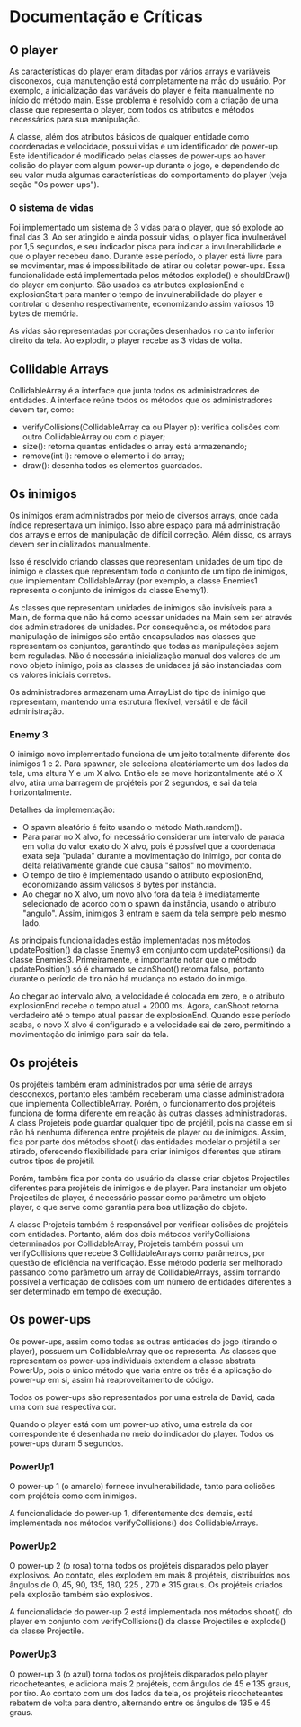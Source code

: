 # Documentação e Críticas

## O player

As características do player eram ditadas por vários arrays e variáveis disconexos, cuja manutenção está completamente na mão do usuário. Por exemplo, a inicialização das variáveis do player é feita manualmente no início do método main. Esse problema é resolvido com a criação de uma classe que representa o player, com todos os atributos e métodos necessários para sua manipulação. 

A classe, além dos atributos básicos de qualquer entidade como coordenadas e velocidade, possui vidas e um identificador de power-up. Este identificador é modificado pelas classes de power-ups ao haver colisão do player com algum power-up durante o jogo, e dependendo do seu valor muda algumas características do comportamento do player (veja seção "Os power-ups").

### O sistema de vidas

Foi implementado um sistema de 3 vidas para o player, que só explode ao final das 3. Ao ser atingido e ainda possuir vidas, o player fica invulnerável por 1,5 segundos, e seu indicador pisca para indicar a invulnerabilidade e que o player recebeu dano. Durante esse período, o player está livre para se movimentar, mas é impossibilitado de atirar ou coletar power-ups.
Essa funcionalidade está implementada pelos métodos explode() e shouldDraw() do player em conjunto. São usados os atributos explosionEnd e explosionStart para manter o tempo de invulnerabilidade do player e controlar o desenho respectivamente, economizando assim valiosos 16 bytes de memória.

As vidas são representadas por corações desenhados no canto inferior direito da tela. Ao explodir, o player recebe as 3 vidas de volta.

## Collidable Arrays

CollidableArray é a interface que junta todos os administradores de entidades. A interface reúne todos os métodos que os administradores devem ter, como:
- verifyCollisions(CollidableArray ca ou Player p): verifica colisões com outro CollidableArray ou com o player;
- size(): retorna quantas entidades o array está armazenando;
- remove(int i): remove o elemento i do array;
- draw(): desenha todos os elementos guardados.


## Os inimigos

Os inimigos eram administrados por meio de diversos arrays, onde cada índice representava um inimigo. Isso abre espaço para má administração dos arrays e erros de manipulação de difícil correção. Além disso, os arrays devem ser inicializados manualmente. 

Isso é resolvido criando classes que representam unidades de um tipo de inimigo e classes que representam todo o conjunto de um tipo de inimigos, que implementam CollidableArray (por exemplo, a classe Enemies1 representa o conjunto de inimigos da classe Enemy1). 

As classes que representam unidades de inimigos são invisíveis para a Main, de forma que não há como acessar unidades na Main sem ser através dos administradores de unidades. Por consequência, os métodos para manipulação de inimigos são então encapsulados nas classes que representam os conjuntos, garantindo que todas as manipulações sejam bem reguladas. Não é necessária inicialização manual dos valores de um novo objeto inimigo, pois as classes de unidades já são instanciadas com os valores iniciais corretos. 

Os administradores armazenam uma ArrayList do tipo de inimigo que representam, mantendo uma estrutura flexível, versátil e de fácil administração.

### Enemy 3

O inimigo novo implementado funciona de um jeito totalmente diferente dos inimigos 1 e 2. Para spawnar, ele seleciona aleatóriamente um dos lados da tela, uma altura Y e um X alvo. Então ele se move horizontalmente até o X alvo, atira uma barragem de projéteis por 2 segundos, e sai da tela horizontalmente.

Detalhes da implementação:

- O spawn aleatório é feito usando o método Math.random(). 
- Para parar no X alvo, foi necessário considerar um intervalo de parada em volta do valor exato do X alvo, pois é possível que a coordenada exata seja "pulada" durante a movimentação do inimigo, por conta do delta relativamente grande que causa "saltos" no movimento. 
- O tempo de tiro é implementado usando o atributo explosionEnd, economizando assim valiosos 8 bytes por instância.
- Ao chegar no X alvo, um novo alvo fora da tela é imediatamente selecionado de acordo com o spawn da instância, usando o atributo "angulo". Assim, inimigos 3 entram e saem da tela sempre pelo mesmo lado.

As principais funcionalidades estão implementadas nos métodos updatePosition() da classe Enemy3 em conjunto com updatePositions() da classe Enemies3. Primeiramente, é importante notar que o método updatePosition() só é chamado se canShoot() retorna falso, portanto durante o período de tiro não há mudança no estado do inimigo. 

Ao chegar ao intervalo alvo, a velocidade é colocada em zero, e o atributo explosionEnd recebe o tempo atual + 2000 ms. Agora, canShoot retorna verdadeiro até o tempo atual passar de explosionEnd. Quando esse período acaba, o novo X alvo é configurado e a velocidade sai de zero, permitindo a movimentação do inimigo para sair da tela.


## Os projéteis

Os projéteis também eram administrados por uma série de arrays desconexos, portanto eles também receberam uma classe administradora que implementa CollectibleArray. Porém, o funcionamento dos projéteis funciona de forma diferente em relação às outras classes administradoras. A class Projeteis pode guardar qualquer tipo de projétil, pois na classe em si não há nenhuma diferença entre projéteis de player ou de inimigos. Assim, fica por parte dos métodos shoot() das entidades modelar o projétil a ser atirado, oferecendo flexibilidade para criar inimigos diferentes que atiram outros tipos de projétil.  

Porém, também fica por conta do usuário da classe criar objetos Projectiles diferentes para projéteis de inimigos e de player. Para instanciar um objeto Projectiles de player, é necessário passar como parâmetro um objeto player, o que serve como garantia para boa utilização do objeto.

A classe Projeteis também é responsável por verificar colisões de projéteis com entidades. Portanto, além dos dois métodos verifyCollisions determinados por CollidableArray, Projeteis também possui um verifyCollisions que recebe 3 CollidableArrays como parâmetros, por questão de eficiência na verificação. Esse método poderia ser melhorado passando como parâmetro um array de CollidableArrays, assim tornando possível a verficação de colisões com um número de entidades diferentes a ser determinado em tempo de execução.

## Os power-ups

Os power-ups, assim como todas as outras entidades do jogo (tirando o player), possuem um CollidableArray que os representa. As classes que representam os power-ups individuais extendem a classe abstrata PowerUp, pois o único método que varia entre os três é a aplicação do power-up em si, assim há reaproveitamento de código.

Todos os power-ups são representados por uma estrela de David, cada uma com sua respectiva cor. 

Quando o player está com um power-up ativo, uma estrela da cor correspondente é desenhada no meio do indicador do player. Todos os power-ups duram 5 segundos.

### PowerUp1

O power-up 1 (o amarelo) fornece invulnerabilidade, tanto para colisões com projéteis como com inimigos.

A funcionalidade do power-up 1, diferentemente dos demais, está implementada nos métodos verifyCollisions() dos CollidableArrays.

### PowerUp2

O power-up 2 (o rosa) torna todos os projéteis disparados pelo player explosivos. Ao contato, eles explodem em mais 8 projéteis, distribuídos nos ângulos de 0, 45, 90, 135, 180, 225 , 270 e 315 graus. Os projéteis criados pela explosão também são explosivos.

A funcionalidade do power-up 2 está implementada nos métodos shoot() do player em conjunto com verifyCollisions() da classe Projectiles e explode() da classe Projectile.

### PowerUp3

O power-up 3 (o azul) torna todos os projéteis disparados pelo player ricocheteantes, e adiciona mais 2 projéteis, com ângulos de 45 e 135 graus, por tiro. Ao contato com um dos lados da tela, os projéteis ricocheteantes rebatem de volta para dentro, alternando entre os ângulos de 135 e 45 graus.